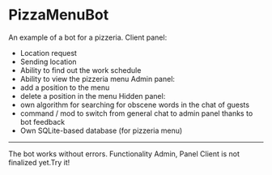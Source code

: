 # PizzaMenuBot
An example of a bot for a pizzeria.
Client panel:
- Location request
- Sending location
- Ability to find out the work schedule
- Ability to view the pizzeria menu
Admin panel:
- add a position to the menu
- delete a position in the menu
Hidden panel:
- own algorithm for searching for obscene words in the chat of guests
- command / mod to switch from general chat to admin panel thanks to bot feedback
- Own SQLite-based database (for pizzeria menu)
--------
The bot works without errors. Functionality Admin, Panel Client is not finalized yet.Try it!
